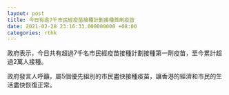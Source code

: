 ```yaml
---
layout: post
title: 今日有逾7千市民經疫苗接種計劃接種首劑疫苗
date: 2021-02-28 23:16:33.000000000 +08:00
categories: rthk
---
```


政府表示，今日共有超過7千名市民經疫苗接種計劃接種第一劑疫苗，至今累計超過2萬人接種。

政府發言人呼籲，屬5個優先組別的市民盡快接種疫苗，讓香港的經濟和市民的生活盡快恢復正常。
